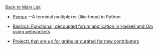 [Back to Main List](https://gist.github.com/JsWatt/4aef73498525961a5764)

* [Pymux](https://github.com/jonathanslenders/pymux) --A terminal multiplexer (like tmux) in Python

* [Basilica: Functional, decoupled forum application in Haskell and Om using websockets](https://github.com/ianthehenry/basilica)

* [Projects that are up for grabs or curated for new contributors](http://up-for-grabs.net/#/)
